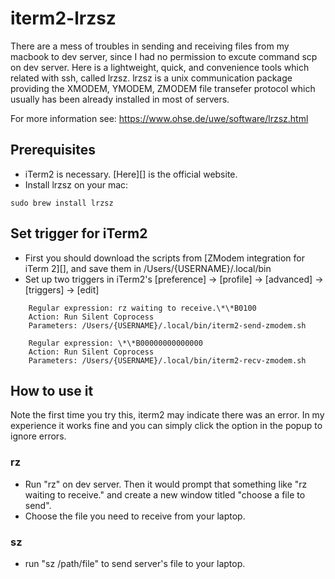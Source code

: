 # iterm2-lrzsz

There are a mess of troubles in sending and receiving files from my macbook to dev server, since I had no permission to excute command scp on dev server.
Here is a lightweight, quick, and convenience tools which related with ssh, called lrzsz. lrzsz is a unix communication package providing the XMODEM, YMODEM, ZMODEM file transefer protocol which usually has been already installed in most of servers.

For more information see:
https://www.ohse.de/uwe/software/lrzsz.html

Prerequisites
---

- iTerm2 is necessary. [Here][] is the official website.
- Install lrzsz on your mac:

```shell
sudo brew install lrzsz
```

Set trigger for iTerm2
---

- First you should download the scripts from [ZModem integration for iTerm 2][], and save them in /Users/{USERNAME}/.local/bin
- Set up two triggers in iTerm2's [preference] -> [profile] -> [advanced] -> [triggers] -> [edit]

```
	Regular expression: rz waiting to receive.\*\*B0100
    Action: Run Silent Coprocess
    Parameters: /Users/{USERNAME}/.local/bin/iterm2-send-zmodem.sh

    Regular expression: \*\*B00000000000000
    Action: Run Silent Coprocess
    Parameters: /Users/{USERNAME}/.local/bin/iterm2-recv-zmodem.sh
```

How to use it
---
Note the first time you try this, iterm2 may indicate there was an error.  In my experience it works fine and you can simply click the option in the popup to ignore errors.

### rz

- Run "rz" on dev server. Then it would prompt that something like "rz waiting to receive." and create a new window titled "choose a file to send".
- Choose the file you need to receive from your laptop.

### sz

- run "sz /path/file" to send server's file to your laptop.
